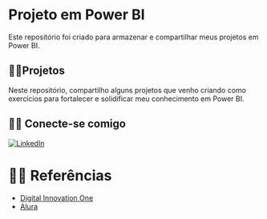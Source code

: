 # Projeto em Power BI
Este repositório foi criado para armazenar e compartilhar meus projetos em Power BI.

## 👨‍💻Projetos
Neste repositório, compartilho alguns projetos que venho criando como exercícios para fortalecer e solidificar meu conhecimento em Power BI.

## 🐱‍💻 Conecte-se comigo
[![LinkedIn](https://img.shields.io/badge/LinkedIn-000?style=for-the-badge&logo=linkedin&logoColor=0E76A8)](https://www.linkedin.com/in/lucas-zocateli-0b11a9199/)

# 🐱‍🏍 Referências
- [Digital Innovation One](https://www.dio.me/)
- [Alura](https://www.alura.com.br/)
